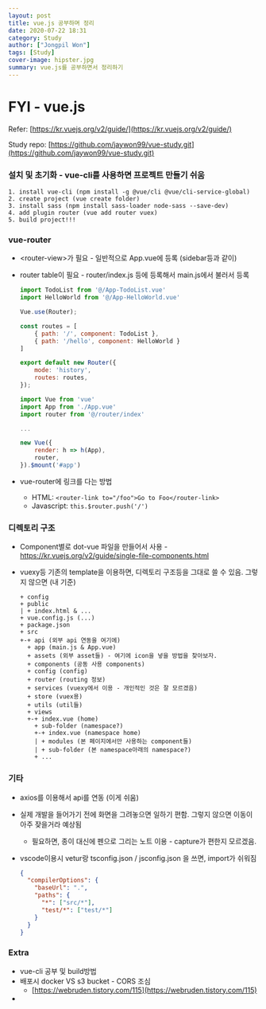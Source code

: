 ```yaml
---
layout: post
title: vue.js 공부하며 정리
date: 2020-07-22 18:31
category: Study
author: ["Jongpil Won"]
tags: [Study]
cover-image: hipster.jpg
summary: vue.js를 공부하면서 정리하기
---
```


# FYI - vue.js

Refer: [https://kr.vuejs.org/v2/guide/](https://kr.vuejs.org/v2/guide/)

Study repo: [https://github.com/jaywon99/vue-study.git](https://github.com/jaywon99/vue-study.git)

### 설치 및 초기화 - vue-cli를 사용하면 프로젝트 만들기 쉬움
    1. install vue-cli (npm install -g @vue/cli @vue/cli-service-global)
    2. create project (vue create folder)
    3. install sass (npm install sass-loader node-sass --save-dev)
    4. add plugin router (vue add router vuex)
    5. build project!!!

### vue-router
- &lt;router-view&gt;가 필요 - 일반적으로 App.vue에 등록 (sidebar등과 같이)
- router table이 필요 - router/index.js 등에 등록해서 main.js에서 불러서 등록

    ```jsx
    import TodoList from '@/App-TodoList.vue'
    import HelloWorld from '@/App-HelloWorld.vue'

    Vue.use(Router);

    const routes = [
        { path: '/', component: TodoList },
        { path: '/hello', component: HelloWorld }
    ]

    export default new Router({
        mode: 'history',
        routes: routes,
    });
    ```

    ```jsx
    import Vue from 'vue'
    import App from './App.vue'
    import router from '@/router/index'

    ...

    new Vue({
        render: h => h(App),
        router,
    }).$mount('#app')
    ```

- vue-router에 링크를 다는 방법
    - HTML: `<router-link to="/foo">Go to Foo</router-link>`
    - Javascript: `this.$router.push('/')`

### 디렉토리 구조
- Component별로 dot-vue 파일을 만들어서 사용 - https://kr.vuejs.org/v2/guide/single-file-components.html
- vuexy등 기존의 template을 이용하면, 디렉토리 구조등을 그대로 쓸 수 있음. 그렇지 않으면 (내 기준)

    ```
    + config
    + public
    | + index.html & ...
    + vue.config.js (...)
    + package.json 
    + src
    +-+ api (외부 api 연동을 여기에)
      + app (main.js & App.vue)
      + assets (외부 asset들) - 여기에 icon을 넣을 방법을 찾아보자.
      + components (공동 사용 components)
      + config (config)
      + router (routing 정보)
      + services (vuexy에서 이용 - 개인적인 것은 잘 모르겠음)
      + store (vuex용)
      + utils (util들)
      + views 
      +-+ index.vue (home)
        + sub-folder (namespace?)
        +-+ index.vue (namespace home)
        | + modules (본 페이지에서만 사용하는 component들)
        | + sub-folder (본 namespace아래의 namespace?)
        + ...
    ```

### 기타
- axios를 이용해서 api를 연동 (이게 쉬움)
- 실제 개발을 들어가기 전에 화면을 그려놓으면 일하기 편함. 그렇지 않으면 이동이 아주 잦을거라 예상됨
    - 필요하면, 종이 대신에 펜으로 그리는 노트 이용 - capture가 편한지 모르겠음.
- vscode이용시 vetur랑 tsconfig.json / jsconfig.json 을 쓰면, import가 쉬워짐

    ```json
    {
      "compilerOptions": {
        "baseUrl": ".",
        "paths": {
          "*": ["src/*"],
          "test/*": ["test/*"]
        }
      }
    }
    ```

### Extra
- vue-cli 공부 및 build방법
- 배포시 docker VS s3 bucket - CORS 조심
    - [https://webruden.tistory.com/115](https://webruden.tistory.com/115)
-
